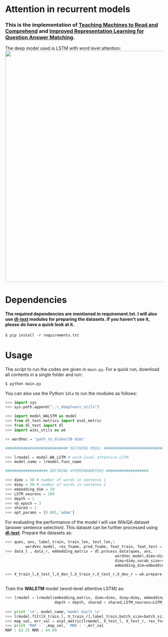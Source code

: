 # Attention in recurrent models
### This is the implementation of [Teaching Machines to Read and Comprehend](https://arxiv.org/pdf/1506.03340.pdf) and [Improved Representation Learning for Question Answer Matching](http://www.aclweb.org/anthology/P16-1044). 
The deep model used is LSTM with word level attention:
<img src="https://github.com/GauravBh1010tt/DeepLearn/blob/master/Attention_recurrent_models/Atten%2BLSTM.JPG" width="738">

# Dependencies
#### The required dependencies are mentioned in requirement.txt. I will also use **[dl-text](https://github.com/GauravBh1010tt/DL-text)** modules for preparing the datasets. If you haven't use it, please do have a quick look at it. 

```python
$ pip install -r requirements.txt
```

# Usage
The script to run the codes are given in ```main.py```. For a quick run, download all contents in a single folder and run:
```python
$ python main.py
```
You can also use the Python ```Idle``` to run the modules as follows:
```python
>>> import sys
>>> sys.path.append("..\_deeplearn_utils")

>>> import model_WALSTM as model
>>> from dl_text.metrics import eval_metric
>>> from dl_text import dl
>>> import wiki_utils as wk

>> wordVec = 'path_to_GloVe(50 dim)'

############################ DEFINING MODEL ############################

>>> lrmodel = model.WA_LSTM # word-level attentive LSTM
>>> model_name = lrmodel.func_name

################### DEFINING HYPERPARAMETERS ###################

>>> dimx = 50 # number of words in sentence 1
>>> dimy = 50 # number of words in sentence 2 
>>> embedding_dim = 50
>>> LSTM_neurons = 100
>>> depth = 1
>>> nb_epoch = 3
>>> shared = 1
>>> opt_params = [0.001,'adam']
```
For evaluating the performance of the model I will use WikiQA dataset (answer sentence selection). This dataset can be further processed using **[dl-text](https://github.com/GauravBh1010tt/DL-text)**. Prepare the datasets as:

```python
>>> ques, ans, label_train, train_len, test_len,\
         wordVec_model, res_fname, pred_fname, feat_train, feat_test = wk.load_wiki(model_name, glove_fname)
>>> data_l , data_r, embedding_matrix = dl.process_data(ques, ans,
                                                 wordVec_model,dimx=dimx,
                                                 dimy=dimy,vocab_size=vocab_size,
                                                 embedding_dim=embedding_dim)

>>> X_train_l,X_test_l,X_dev_l,X_train_r,X_test_r,X_dev_r = wk.prepare_train_test(data_l,data_r,
                                                                           train_len,test_len)

```
Train the **WALSTM** model (word-level attentive LSTM) as:
```python
>>> lrmodel = lrmodel(embedding_matrix, dimx=dimx, dimy=dimy, embedding_dim = embedding_dim, 
                      depth = depth, shared = shared,LSTM_neurons=LSTM_neurons, opt_params = opt_params)
    
>>> print '\n', model_name,'model built \n'
>>> lrmodel.fit([X_train_l, X_train_r],label_train,batch_size=batch_size,nb_epoch=nb_epoch,verbose=2)
>>> map_val, mrr_val = eval_metric(lrmodel, X_test_l, X_test_r, res_fname, pred_fname)
>>> print 'MAP : ',map_val,' MRR : ',mrr_val
MAP : 63.35 MRR : 64.89
```
